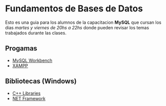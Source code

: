 # Fundamentos de Bases de Datos

Esto es una guia para los alumnos de la capacitacion __MySQL__ que cursan los dias _martes y viernes de 20hs a 22hs_ donde pueden revisar los temas trabajados durante las clases.

## Progamas
* [MySQL Workbench](https://dev.mysql.com/downloads/workbench/)
* [XAMPP](https://www.apachefriends.org/)

## Bibliotecas (Windows)
* [C++ Libraries](https://learn.microsoft.com/en-us/cpp/windows/latest-supported-vc-redist?view=msvc-170)
* [NET Framework](https://www.microsoft.com/es-ar/download/details.aspx?id=30653)
